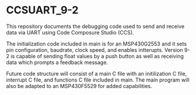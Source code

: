 # CCSUART_9-2
This repository documents the debugging code used to send and receive data via UART using Code Composure Studio (CCS).

The initialization code included in main is for an MSP430G2553 and it sets pin configuration, baudrate, clock speed, and enables intterupts. Version 9-2 is capable of sending float values by a push button as well as receiving data which prompts a feedback message.

Future code structure will consist of a main C file with an initilization C file, interrupt C file, and functions C file included in
main. The main program will also be adapted to an MSP430F5529 for added capabilities. 

